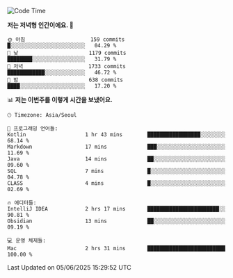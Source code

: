   <!--START_SECTION:waka-->
![Code Time](http://img.shields.io/badge/Code%20Time-635%20hrs%2050%20mins-blue)

**저는 저녁형 인간이에요. 🦉** 

```text
🌞 아침                     159 commits         █░░░░░░░░░░░░░░░░░░░░░░░░   04.29 % 
🌆 낮　                     1179 commits        ████████░░░░░░░░░░░░░░░░░   31.79 % 
🌃 저녁                     1733 commits        ████████████░░░░░░░░░░░░░   46.72 % 
🌙 밤　                     638 commits         ████░░░░░░░░░░░░░░░░░░░░░   17.20 % 
```


📊 **저는 이번주를 이렇게 시간을 보냈어요.** 

```text
🕑︎ Timezone: Asia/Seoul

💬 프로그래밍 언어들: 
Kotlin                   1 hr 43 mins        █████████████████░░░░░░░░   68.14 % 
Markdown                 17 mins             ███░░░░░░░░░░░░░░░░░░░░░░   11.69 % 
Java                     14 mins             ██░░░░░░░░░░░░░░░░░░░░░░░   09.60 % 
SQL                      7 mins              █░░░░░░░░░░░░░░░░░░░░░░░░   04.78 % 
CLASS                    4 mins              █░░░░░░░░░░░░░░░░░░░░░░░░   02.69 % 

🔥 에디터들: 
IntelliJ IDEA            2 hrs 17 mins       ███████████████████████░░   90.81 % 
Obsidian                 13 mins             ██░░░░░░░░░░░░░░░░░░░░░░░   09.19 % 

💻 운영 체제들: 
Mac                      2 hrs 31 mins       █████████████████████████   100.00 % 
```


 Last Updated on 05/06/2025 15:29:52 UTC
<!--END_SECTION:waka-->
